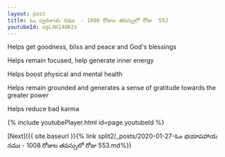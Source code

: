 ```yaml
---
layout: post
title: ఓం స్వవశాయ నమః  - 1008 రోజుల తపస్సులో రోజు  552
youtubeId: ogL4K14OK2s
---
```

 
 
Helps get goodness, bliss and peace and God's blessings
 
Helps remain focused, help generate inner energy 
 
Helps boost physical and mental health 
 
Helps remain grounded and generates a sense of gratitude towards the greater power 
 
Helps reduce bad karma
 
 
 
 


{% include youtubePlayer.html id=page.youtubeId %}
 
[Next]({{ site.baseurl }}{% link  split2/_posts/2020-01-27-ఓం భయాపహాయ నమః - 1008 రోజుల తపస్సులో రోజు  553.md%})
 
